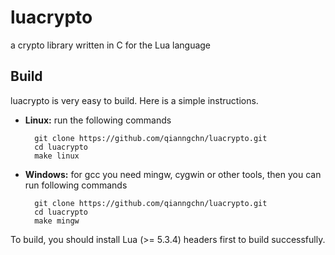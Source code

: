 # luacrypto
a crypto library written in C for the Lua language

## Build
luacrypto is very easy to build. Here is a simple instructions.

* **Linux:** run the following commands

        git clone https://github.com/qianngchn/luacrypto.git
        cd luacrypto
        make linux

* **Windows:** for gcc you need mingw, cygwin or other tools, then you can run following commands

        git clone https://github.com/qianngchn/luacrypto.git
        cd luacrypto
        make mingw

To build, you should install Lua (>= 5.3.4) headers first to build successfully.
